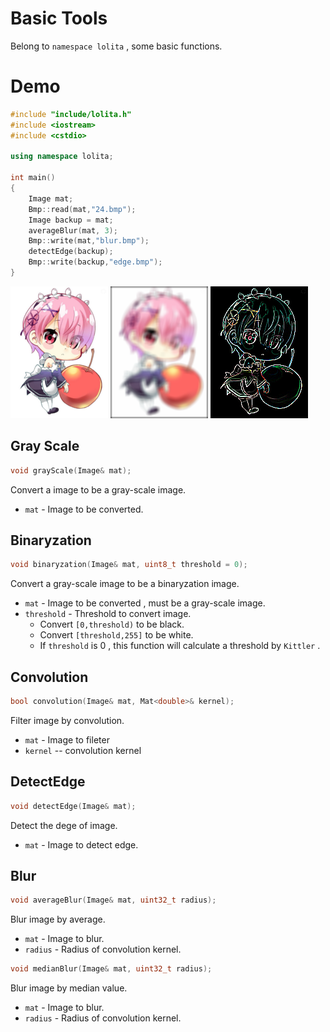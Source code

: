 # Basic Tools
Belong to ``namespace lolita`` , some basic functions.

# Demo
```C++
#include "include/lolita.h"
#include <iostream>
#include <cstdio>

using namespace lolita;

int main()
{
	Image mat;
	Bmp::read(mat,"24.bmp");
	Image backup = mat;
	averageBlur(mat, 3);
	Bmp::write(mat,"blur.bmp");
	detectEdge(backup);
	Bmp::write(backup,"edge.bmp");
}
```
![24](res/24.bmp)
![blur](res/blur.bmp)
![edge](res/edge.bmp)

## Gray Scale
```C++
void grayScale(Image& mat);
```
Convert a image to be a gray-scale image.
* ``mat`` - Image to be converted.

## Binaryzation
```C++
void binaryzation(Image& mat, uint8_t threshold = 0);
```
Convert a gray-scale image to be a binaryzation image.
* ``mat`` - Image to be converted , must be a gray-scale image.
* ``threshold`` - Threshold to convert image.
  * Convert ``[0,threshold)`` to be black.
  * Convert ``[threshold,255]`` to be white.
  * If ``threshold`` is 0 , this function will calculate a threshold by ``Kittler`` .

## Convolution
```C++
bool convolution(Image& mat, Mat<double>& kernel);
```
Filter image by convolution.
* ``mat`` - Image to fileter
* ``kernel`` -- convolution kernel

## DetectEdge
```C++
void detectEdge(Image& mat);
```
Detect the dege of image.
* ``mat`` - Image to detect edge.

## Blur
```C++
void averageBlur(Image& mat, uint32_t radius);
```
Blur image by average.
* ``mat`` - Image to blur.
* ``radius`` - Radius of convolution kernel.

```C++
void medianBlur(Image& mat, uint32_t radius);
```
Blur image by median value.
* ``mat`` - Image to blur.
* ``radius`` - Radius of convolution kernel.

